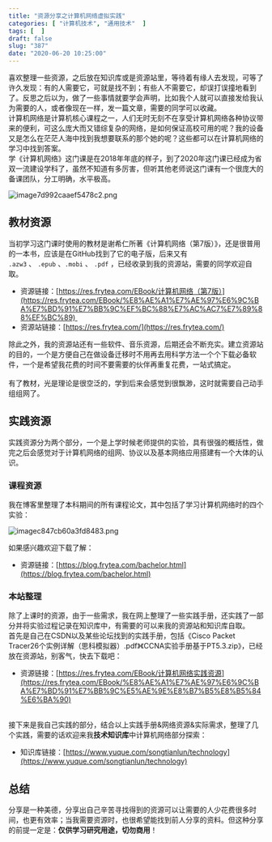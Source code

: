 ```yaml
---
title: "资源分享之计算机网络虚拟实践"
categories: [ "计算机技术", "通用技术"  ]
tags: [  ]
draft: false
slug: "387"
date: "2020-06-20 10:25:00"
---
```


喜欢整理一些资源，之后放在知识库或是资源站里，等待着有缘人去发现，可等了许久发现：有的人需要它，可就是找不到；有些人不需要它，却误打误撞地看到了。反思之后以为，做了一些事情就要学会声明，比如我个人就可以直接发给我认为需要的人，或者像现在一样，发一篇文章，需要的同学可以收藏。<br />计算机网络是计算机核心课程之一，人们无时无刻不在享受计算机网络各种协议带来的便利，可这么庞大而又错综复杂的网络，是如何保证高校可用的呢？我的设备又是怎么在茫茫人海中找到我想要联系的那个她的呢？这些都可以在计算机网络的学习中找到答案。<br />学《计算机网络》这门课是在2018年年底的样子，到了2020年这门课已经成为省双一流建设学科了，虽然不知道有多厉害，但听其他老师说这门课有一个很庞大的备课团队，分工明确，水平极高。

![image7d992caaef5478c2.png](https://imagehost-cdn.frytea.com/images/2020/06/20/image7d992caaef5478c2.png)

## 教材资源
当初学习这门课时使用的教材是谢希仁所著《计算机网络（第7版）》，还是很普用的一本书，应该是在GitHub找到了它的电子版，后来又有 `.azw3` 、 `.epub` 、`.mobi` 、 `.pdf` ，已经收录到我的资源站，需要的同学欢迎自取。

- 资源链接：[https://res.frytea.com/EBook/计算机网络（第7版）](https://res.frytea.com/EBook/%E8%AE%A1%E7%AE%97%E6%9C%BA%E7%BD%91%E7%BB%9C%EF%BC%88%E7%AC%AC7%E7%89%88%EF%BC%89) 
- 资源站链接：[https://res.frytea.com/](https://res.frytea.com/)

除此之外，我的资源站还有一些软件、音乐资源，后期还会不断充实。建立资源站的目的，一个是方便自己在做设备迁移时不用再去用科学方法一个个下载必备软件，一个是希望我花费的时间不要需要的伙伴再重复花费，一站式搞定。<br />
<br />有了教材，光是理论是很空泛的，学到后来会感觉到很飘渺，这时就需要自己动手组组网了。
<a name="FORR0"></a>
## 实践资源
实践资源分为两个部分，一个是上学时候老师提供的实验，具有很强的概括性，做完之后会感觉对于计算机网络的组网、协议以及基本网络应用搭建有一个大体的认识。
<a name="74YPs"></a>
### 课程资源
我在博客里整理了本科期间的所有课程论文，其中包括了学习计算机网络时的四个实验：

![imagec847cb60a3fd8483.png](https://imagehost-cdn.frytea.com/images/2020/06/20/imagec847cb60a3fd8483.png)

如果感兴趣欢迎下载了解：

- 资源链接：[https://blog.frytea.com/bachelor.html](https://blog.frytea.com/bachelor.html)
<a name="A4HRL"></a>
### 本站整理
除了上课时的资源，由于一些需求，我在网上整理了一些实践手册，还实践了一部分并将实验过程记录在知识库中，有需要的可以来我的资源站和知识库自取。<br />首先是自己在CSDN以及某些论坛找到的实践手册，包括《Cisco Packet Tracer26个实例详解（思科模拟器）.pdf》《CCNA实验手册基于PT5.3.zip》，已经放在资源站，别客气，快去下载吧：

- 资源链接：[https://res.frytea.com/EBook/计算机网络实践资源](https://res.frytea.com/EBook/%E8%AE%A1%E7%AE%97%E6%9C%BA%E7%BD%91%E7%BB%9C%E5%AE%9E%E8%B7%B5%E8%B5%84%E6%BA%90)


<br />接下来是我自己实践的部分，结合以上实践手册&网络资源&实际需求，整理了几个实践，需要的话欢迎来我**技术知识库**中计算机网络部分探索：

- 知识库链接：[https://www.yuque.com/songtianlun/technology](https://www.yuque.com/songtianlun/technology)
<a name="35Mel"></a>
## 总结
分享是一种美德，分享出自己辛苦寻找得到的资源可以让需要的人少花费很多时间，也更有效率；当我需要资源时，也很希望能找到前人分享的资料。但这种分享的前提一定是：**仅供学习研究用途，切勿商用**！<br />
<br />
<br /> 
